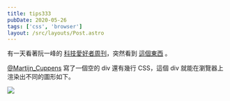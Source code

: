 ```yaml
---
title: tips333
pubDate: 2020-05-26
tags: ['css', 'browser']
layout: /src/layouts/Post.astro
---
```


<!-- 相同 CSS 但各瀏覽器不同渲染的結果，讓你知道渲染引擎如何運作 -->

有一天看著阮一峰的 [科技愛好者周刊](http://www.ruanyifeng.com/blog/2018/07/weekly-issue-14.html)，突然看到 [這個東西](https://codepen.io/MartijnCuppens/pen/MXojmw) 。

[@Martijn_Cuppens](https://twitter.com/Martijn_Cuppens/status/1015169981368225793) 寫了一個空的 div 還有幾行 CSS，這個 div 就能在瀏覽器上渲染出不同的圖形如下。

![](/img/post/0__nHm6zS0QfERpQAzz.jpg)
